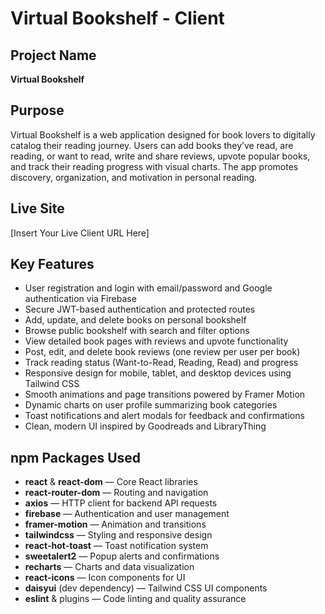# Virtual Bookshelf - Client

## Project Name  
**Virtual Bookshelf**

## Purpose  
Virtual Bookshelf is a web application designed for book lovers to digitally catalog their reading journey. Users can add books they’ve read, are reading, or want to read, write and share reviews, upvote popular books, and track their reading progress with visual charts. The app promotes discovery, organization, and motivation in personal reading.

## Live Site  
[Insert Your Live Client URL Here]

## Key Features  
- User registration and login with email/password and Google authentication via Firebase  
- Secure JWT-based authentication and protected routes  
- Add, update, and delete books on personal bookshelf  
- Browse public bookshelf with search and filter options  
- View detailed book pages with reviews and upvote functionality  
- Post, edit, and delete book reviews (one review per user per book)  
- Track reading status (Want-to-Read, Reading, Read) and progress  
- Responsive design for mobile, tablet, and desktop devices using Tailwind CSS  
- Smooth animations and page transitions powered by Framer Motion  
- Dynamic charts on user profile summarizing book categories  
- Toast notifications and alert modals for feedback and confirmations  
- Clean, modern UI inspired by Goodreads and LibraryThing  

## npm Packages Used  
- **react** & **react-dom** — Core React libraries  
- **react-router-dom** — Routing and navigation  
- **axios** — HTTP client for backend API requests  
- **firebase** — Authentication and user management  
- **framer-motion** — Animation and transitions  
- **tailwindcss** — Styling and responsive design  
- **react-hot-toast** — Toast notification system  
- **sweetalert2** — Popup alerts and confirmations  
- **recharts** — Charts and data visualization  
- **react-icons** — Icon components for UI  
- **daisyui** (dev dependency) — Tailwind CSS UI components  
- **eslint** & plugins — Code linting and quality assurance  

